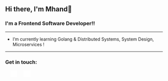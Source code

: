 ## Hi there, I'm Mhand👋
### I'm a Frontend Software Developer!!
<hr/>

- I’m currently learning Golang & Distributed Systems, System Design, Microservices !

<hr/>

### Get in touch:

[<img style="margin: 0 1rem" alt="mhandmaous | LinkedIn" width="22px" height="22px" src="./linkedin.png" />][linkedin]
[<img align="" alt="mhandmaous | twitter" width="22px" height="22px" src="./twitter.png" />][twitter]

[twitter]: https://twitter.com/mhandmaous
[linkedin]: https://linkedin.com/in/mhandmaous

